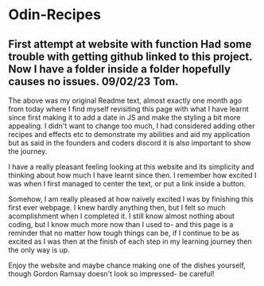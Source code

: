 # Odin-Recipes
First attempt at website with function
Had some trouble with getting github linked to this project. Now I have a folder inside a folder hopefully causes no issues.
09/02/23  Tom.
--------------

The above was my original Readme text, almost exactly one month ago from today where I find myself revisiting this page with what
I have learnt since first making it to add a date in JS and make the styling a bit more appealing. I didn't want to change too much, I had considered adding other recipes and effects etc to demonstrate my abilities and aid my application but as said in the founders and coders discord it is also important to show the journey.




I have a really pleasant feeling looking at this website and its simplicity and thinking about how much I have learnt since then. I remember how excited I was when I first managed to center the text, or put a link inside a button. 




Somehow, I am really pleased at how naively excited I was by finishing this first ever webpage. I knew hardly anything then, but I felt so much acomplishment when I completed it.
I still know almost nothing about coding, but I know much more now than I used to- and this page is a reminder that no matter how tough things can be, if I continue to be as excited as I was then at the finish of each step in my learning journey then the only way is up. 




Enjoy the website and maybe chance making one of the dishes yourself, though Gordon Ramsay doesn't look so impressed- be careful!



